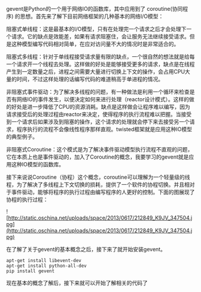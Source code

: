 
 gevent是Python的一个用于网络IO的函数库，其中应用到了 coroutine(协同程序) 的思想。首先来了解下目前网络框架的几种基本的网络I/O模型： 

 
 阻塞式单线程：这是最基本的I/O模型，只有在处理完一个请求之后才会处理下一个请求。它的缺点是效能差，如果有请求阻塞住，会让服务无法继续接受请求。但是这种模型编写代码相对简单，在应对访问量不大的情况时是非常适合的。 

 
 阻塞式多线程：针对于单线程接受请求量有限的缺点，一个很自然的想法就是给每一个请求开一个线程去处理。这样做的好处是能够接受更多的请求，缺点是在线程产生到一定数量之后，进程之间需要大量进行切换上下文的操作，会占用CPU大量的时间，不过这样处理的话编写代码的难道稍高于单进程的情况。 

 
 非阻塞式事件驱动：为了解决多线程的问题，有一种做法是利用一个循环来检查是否有网络IO的事件发生，以便决定如何来进行处理（reactor设计模式）。这样的做的好处是进一步降低了CPU的资源消耗。缺点是这样做会让程序难以编写，因为请求接受后的处理过程由reactor来决定，使得程序的执行流程难以把握。当接受到一个请求后如果涉及到阻塞的操作，这个请求的处理就会停下来去接受另一个请求，程序执行的流程不会像线性程序那样直观。twisted框架就是应用这种IO模型的典型例子。 

 
 非阻塞式Coroutine：这个模式是为了解决事件驱动模型执行流程不直观的问题，它在本质上也是事件驱动的，加入了Coroutine的概念，我要学习的gevent就是应用这种IO模型的函数库。 

 
 接下来说说Coroutine（协程）这个概念，coroutine可以理解为一个轻量级的线程，为了解决了多线程上下文切换的损耗，提供了一个软件的协程切换。并且相对于事件驱动，能够将程序的执行过程由编写程序的人更好的控制。下面的图展现了协程的执行过程： 

 
 ![http://static.oschina.net/uploads/space/2013/0617/212849_K9JV_347504.jpg](http://static.oschina.net/uploads/space/2013/0617/212849_K9JV_347504.jpg)

 
 在了解了关于gevent的基本概念之后，接下来了就开始安装gevent。 

 
 

 

```
apt-get install libevent-dev
apt-get install python-all-dev
pip install gevent
```
 


 
 现在基本的概念了解后，接下来就可以开始了解相关的代码了 




